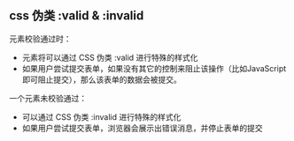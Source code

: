 
## css 伪类 :valid & :invalid
元素校验通过时：
* 元素将可以通过 CSS 伪类 :valid 进行特殊的样式化
* 如果用户尝试提交表单，如果没有其它的控制来阻止该操作（比如JavaScript即可阻止提交），那么该表单的数据会被提交。

一个元素未校验通过：
* 可以通过 CSS 伪类 :invalid 进行特殊的样式化
* 如果用户尝试提交表单，浏览器会展示出错误消息，并停止表单的提交